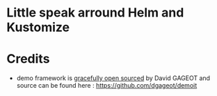 # Little speak arround Helm and Kustomize



# Credits

* demo framework is [gracefully open sourced](https://twitter.com/dgageot/status/966010649926135808?lang=fr) by David GAGEOT and source can be found here : https://github.com/dgageot/demoit

